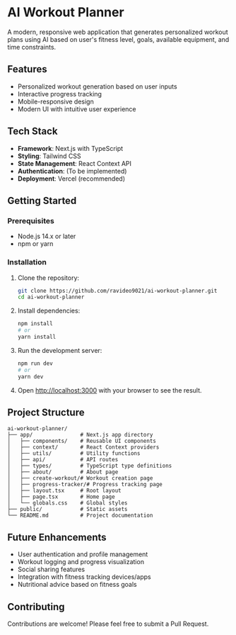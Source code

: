 # AI Workout Planner

A modern, responsive web application that generates personalized workout plans using AI based on user's fitness level, goals, available equipment, and time constraints.

## Features

- Personalized workout generation based on user inputs
- Interactive progress tracking
- Mobile-responsive design
- Modern UI with intuitive user experience

## Tech Stack

- **Framework**: Next.js with TypeScript
- **Styling**: Tailwind CSS
- **State Management**: React Context API
- **Authentication**: (To be implemented)
- **Deployment**: Vercel (recommended)

## Getting Started

### Prerequisites

- Node.js 14.x or later
- npm or yarn

### Installation

1. Clone the repository:
   ```bash
   git clone https://github.com/ravideo9021/ai-workout-planner.git
   cd ai-workout-planner
   ```

2. Install dependencies:
   ```bash
   npm install
   # or
   yarn install
   ```

3. Run the development server:
   ```bash
   npm run dev
   # or
   yarn dev
   ```

4. Open [http://localhost:3000](http://localhost:3000) with your browser to see the result.

## Project Structure

```
ai-workout-planner/
├── app/               # Next.js app directory
│   ├── components/    # Reusable UI components
│   ├── context/       # React Context providers
│   ├── utils/         # Utility functions
│   ├── api/           # API routes
│   ├── types/         # TypeScript type definitions
│   ├── about/         # About page
│   ├── create-workout/# Workout creation page
│   ├── progress-tracker/# Progress tracking page
│   ├── layout.tsx     # Root layout
│   ├── page.tsx       # Home page
│   └── globals.css    # Global styles
├── public/            # Static assets
└── README.md          # Project documentation
```

## Future Enhancements

- User authentication and profile management
- Workout logging and progress visualization
- Social sharing features
- Integration with fitness tracking devices/apps
- Nutritional advice based on fitness goals

## Contributing

Contributions are welcome! Please feel free to submit a Pull Request.
